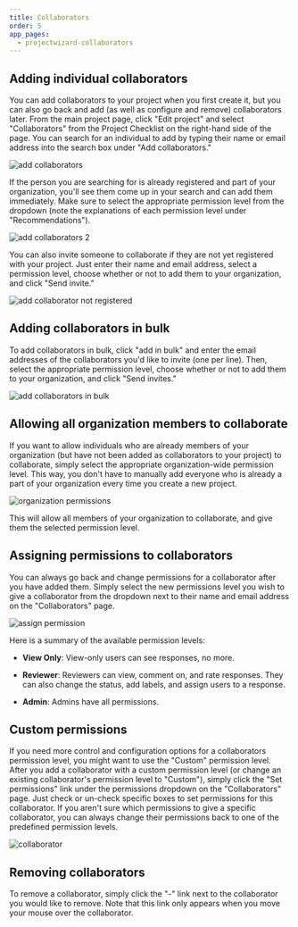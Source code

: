 ```yaml
---
title: Collaborators
order: 5
app_pages:
  - projectwizard-collaborators
---
```


## Adding individual collaborators

You can add collaborators to your project when you first create it, but you can also go back and add (as well as configure and remove) collaborators later. From the main project page, click "Edit project" and select "Collaborators" from the Project Checklist on the right-hand side of the page. You can search for an individual to add by typing their name or email address into the search box under "Add collaborators."

![add collaborators](../images/add_collaborators.png)

If the person you are searching for is already registered and part of your organization, you'll see them come up in your search and can add them immediately. Make sure to select the appropriate permission level from the dropdown (note the explanations of each permission level under "Recommendations").

![add collaborators 2](../images/add_collaborators2.png)

You can also invite someone to collaborate if they are not yet registered with your project. Just enter their name and email address, select a permission level, choose whether or not to add them to your organization, and click "Send invite."

![add collaborator not registered](../images/add_collaborators3.png)

## Adding collaborators in bulk

To add collaborators in bulk, click "add in bulk" and enter the email addresses of the collaborators you'd like to invite (one per line). Then, select the appropriate permission level, choose whether or not to add them to your organization, and click "Send invites."

![add collaborators in bulk](../images/add_collaborators_in_bulk.png)

## Allowing all organization members to collaborate

If you want to allow individuals who are already members of your organization (but have not been added as collaborators to your project) to collaborate, simply select the appropriate organization-wide permission level. This way, you don't have to manually add everyone who is already a part of your organization every time you create a new project.

![organization permissions](../images/organization_permissions.png)

This will allow all members of your organization to collaborate, and give them the selected permission level.

## Assigning permissions to collaborators

You can always go back and change permissions for a collaborator after you have added them. Simply select the new permissions level you wish to give a collaborator from the dropdown next to their name and email address on the "Collaborators" page.

![assign permission](../images/assign_collaborator_permission.png)

Here is a summary of the available permission levels:

- **View Only**: View-only users can see responses, no more.

- **Reviewer**: Reviewers can view, comment on, and rate responses. They can also change the status, add labels, and assign users to a response.

- **Admin**: Admins have all permissions.

## Custom permissions

If you need more control and configuration options for a collaborators permission level, you might want to use the "Custom" permission level. After you add a collaborator with a custom permission level (or change an existing collaborator's permission level to "Custom"), simply click the "Set permissions" link under the permissions dropdown on the "Collaborators" page. Just check or un-check specific boxes to set permissions for this collaborator. If you aren't sure which permissions to give a specific collaborator, you can always change their permissions back to one of the predefined permission levels.

![collaborator](../images/collaborator.png)

## Removing collaborators

To remove a collaborator, simply click the "-" link next to the collaborator you would like to remove. Note that this link only appears when you move your mouse over the collaborator.
